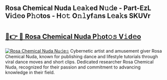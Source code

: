 ## Rosa Chemical Nuda L𝚎a𝚔ed N𝚞𝚍e - Part-EzL Vi𝚍𝚎o P𝚑𝚘tos - H𝚘𝚝 O𝚗𝚕yf𝚊ns L𝚎a𝚔s SKUVr

# <h2><a href="http://kfb7ow.oniu.top/?m=Rosa+Chemical+Nuda">🔗👉 🔴 Rosa Chemical Nuda P𝚑ot𝚘𝚜 V𝚒d𝚎o</a></h2>

[![Rosa Chemical Nuda Nu𝚍e𝚜](https://i.imgur.com/0qMVB7G.gif)](http://kfb7ow.oniu.top/?m=Rosa+Chemical+Nuda)
Cybernetic artist and amusement giver Rosa Chemical Nuda, known for publishing dance and lifestyle tutorials through viral dance moves and short clips. Dedicated researcher Rosa Chemical Nuda, recognized for their passion and commitment to advancing knowledge in their field.  
